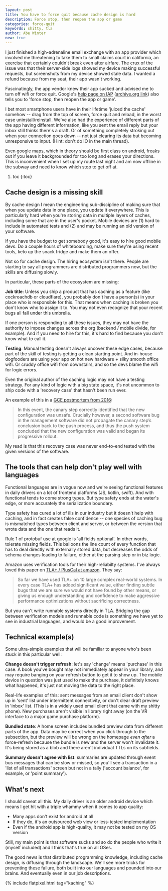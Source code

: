 ```yaml
---
layout: post
title: You have to force quit because cache design is hard
description: Force stop, then reopen the app or game
categories: force-quit
keywords: shitty, tla
author: Abe Winter
new: true
---
```


I just finished a high-adrenaline email exchange with an app provider which involved me threatening to take them to small claims court in california, an exercise that certainly couldn't break even after airfare. The crux of the issue was that their server-side logs showed my device making successful requests, but screenshots from my device showed stale data. I wanted a refund because from my seat, their app wasn't working.

Fascinatingly, the app vendor knew their app sucked and advised me to turn off wifi or force quit. Google's [help page on IAP](https://support.google.com/googleplay/answer/1050566?hl=en) ([archive.org link](https://web.archive.org/web/20180927110040/https://support.google.com/googleplay/answer/1050566?hl=en)) also tells you to 'force stop, then reopen the app or game'.

I bet most smartphone users have in their lifetime 'juiced the cache' somehow -- drag from the top of screen, force quit and reload, in the worst case uninstall/reinstall. We've also had the experience of different parts of the app having different information, like you sent the email reply but your inbox still thinks there's a draft. Or of something completely stroking out when your connection goes down -- not just clearing its data but becoming unresponsive to input. (Hint: don't do IO in the main thread).

Even google maps, which in theory should be first class on android, freaks out if you leave it backgrounded for too long and erases your directions. This is inconvenient when I set up my route last night and am now offline in the subway and need to know which stop to get off at.

1. toc
{:toc}

## Cache design is a missing skill

By cache design I mean the engineering sub-discipline of making sure that when you update data in one place, you update it everywhere. This is particularly hard when you're storing data in multiple layers of caches, including some that are in the user's pocket. Mobile devices are (1) hard to include in automated tests and (2) and may be running an old version of your software.

If you have the budget to get somebody good, it's easy to hire good mobile devs. Do a couple hours of whiteboarding, make sure they're using recent tools, keto up the snack fridge and make them an offer.

Not so for cache design. The hiring ecosystem isn't there. People are starting to say all programmers are distributed programmers now, but the skills are diffusing slowly.

In particular, these parts of the ecosystem are missing:

**Job title**: Unless you ship a product that has caching as a feature (like cockroachdb or cloudflare), you probably don't have a person(s) in your place who is responsible for this. That means when caching is broken you don't know who to assign it to. You may not even recognize that your recent bugs all fall under this umbrella.

If one person is responding to all these issues, they may not have the authority to impose changes across the org (backend / mobile divide, for example). And if you need to hire for this, it's hard to find because you don't know what to call it.

**Testing**: Manual testing doesn't always uncover these edge cases, because part of the skill of testing is getting a clean starting point. And in-house dogfooders are using your app on hot new hardware + silky smooth office wifi. Or cruddy office wifi from downstairs, and so the devs blame the wifi for logic errors.

Even the original author of the caching logic may not have a testing strategy. For any kind of logic with a big state space, it's not uncommon to ship code with a 'recovery case' that hasn't been run ever.

An example of this in a [GCE postmortem from 2016](https://status.cloud.google.com/incident/compute/16007?post-mortem):

> In this event, the canary step correctly identified that the new configuration was unsafe. Crucially however, a second software bug in the management software did not propagate the canary step’s conclusion back to the push process, and thus the push system concluded that the new configuration was valid and began its progressive rollout.

My read is that this recovery case was never end-to-end tested with the given versions of the software.

## The tools that can help don't play well with languages

Functional languages are in vogue now and we're seeing functional features in daily drivers on a lot of frontend platforms (JS, kotlin, swift). And with functional tends to come strong types. But type safety ends at the water's edge, or more accurately the serialization boundary.

Type safety has cured a lot of ills in our industry but it doesn't help with caching, and in fact creates false confidence -- one species of caching bug is mismatched types between client and server, or between the version that wrote data and the one that reads it.

Rule 1 of protobuf use at google is 'all fields optional'. In other words, tolerate missing fields. This balloons the line count of every function that has to deal directly with externally stored data, but decreases the odds of schema changes leading to failure, either at the parsing step or in biz logic.

Amazon uses verification tools for their high-reliabilty systems. I've always loved this paper on [TLA+ / PlusCal at amazon](https://lamport.azurewebsites.net/tla/formal-methods-amazon.pdf). They say:

> So far we have used TLA+ on 10 large complex real-world systems. In every case TLA+ has added significant value, either finding subtle bugs that we are sure we would not have found by other means, or giving us enough understanding and confidence to make aggressive performance optimizations without sacrificing correctness.

But you can't write runnable systems directly in TLA. Bridging the gap between verification models and runnable code is something we have yet to see in industrial languages, and would be a good improvement.

## Technical example(s)

Some ultra-simple examples that will be familiar to anyone who's been stuck in this particular well:

**Change doesn't trigger refresh**: let's say 'change' means 'purchase' in this case. A book you've bought may not immediately appear in your library, and may require banging on your refresh button to get it to show up. The mobile device in question was just used to make the purchase, it definitely knows what happened, it's just not moving the data to the right place.

Real-life examples of this: sent messages from an email client don't show up in 'sent' list under intermittent connectivity, or don't clear draft preview in 'inbox' list. (This is in a widely used email client that came with my shitty phone). New purchases aren't visible in library right away (on the VR interface to a major game purchase platform).

**Bundled state**: A home screen includes bundled preview data from different parts of the app. Data may be correct when you click through to the subsection, but the preview will be wrong on the homepage *even after* a force-refresh because the bundle is new and the server won't invalidate it. It's being stored as a blob and there aren't individual TTLs on its subfields.

**Summary doesn't agree with list**: summaries are updated through event bus messages that can be slow or missed, so you'll see a transaction in a 'list of all transactions' screen but not in a tally ('account balance', for example, or 'point summary').

## What's next

I should caveat all this. My daily driver is an older android device which means I get hit with a triple whammy when it comes to app quality:

* Many apps don't exist for android at all
* If they do, it's an outsourced web view or less-tested implementation
* Even if the android app is high-quality, it may not be tested on my OS version

Still, my main point is that software sucks and so do the people who write it (myself included) and I think that's true on all OSes.

The good news is that distributed programming knowledge, including cache design, is diffusing through the landscape. We'll see more tricks for preventing these failure, both built into our languages and pounded into our brains. And eventually even in our job descriptions.

{% include flatpixel.html tag="kaching" %}
